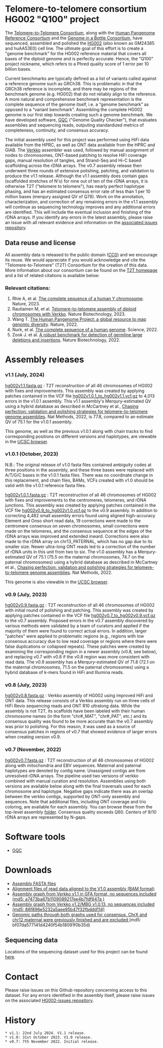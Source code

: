 # Telomere-to-telomere consortium HG002 "Q100" project

The [Telomere-to-Telomere Consortium](https://sites.google.com/ucsc.edu/t2tworkinggroup), along with the [Human Pangenome Reference Consortium](https://humanpangenome.org) and the [Genome in a Bottle Consortium](https://www.nist.gov/programs-projects/genome-bottle), have sequenced, assembled and polished the [HG002](https://www.coriell.org/0/Sections/Search/Sample_Detail.aspx?Ref=GM24385&Product=CC) (also known as GM24385 and huAA53E0) cell line. The ultimate goal of this effort is to create a "genome benchmark" for the HG002 reference material that covers all bases of the diploid genome and is perfectly accurate. Hence, the "Q100" project nickname, which refers to a Phred quality score of 1 error per 10 billion bases.

Current benchmarks are typically defined as a list of variants called against a reference genome such as GRCh38. This is problematic in that the GRCh38 reference is incomplete, and there may be regions of the benchmark genome (e.g. HG002) that do not reliably align to the reference. A more natural and comprehensive benchmark representation is the complete sequence of the genome itself, i.e. a “genome benchmark” as opposed to a “variant benchmark”. Assembling the complete HG002 genome is our first step towards creating such a genome benchmark. We have developed software, [GQC](https://github.com/nhansen/GQC) ("Genome Quality Checker"), that evaluates assemblies and sequencing reads, outputing standardized metrics of completeness, continuity, and consensus accuracy.

The initial assembly used for this project was performed using HiFi data available from the HPRC, as well as ONT data available from the HPRC and GIAB. The [Verkko](https://github.com/marbl/verkko) assembler was used, followed by manual assignment of nodes to chromosomes, ONT-based patching to resolve HiFi coverage gaps, manual resolution of tangles, and Strand-Seq and Hi-C based scaffolding across the rDNA arrays. The v0.7 assembly release then underwent three rounds of extensive polishing, patching, and validation to produce the v1.1 release. Although the v1.1 assembly does contain gaps (scaffolded stretches of N's) for nine out of ten of the rDNA arrays, it is otherwise T2T ("telomere to telomere"), has nearly perfect haplotype phasing, and has an estimated consensus error rate of less than 1 per 10 million bases (merqury assigned QV of Q78). Work on the annotation, characterization, and correction of any remaining errors in the v1.1 assembly will continue as sequencing technology improves and any additional errors are identified. This will include the eventual inclusion and finishing of the rDNA arrays. If you identify any errors in the latest assembly, please raise an issue with all relevant evidence and information on the [associated issues repository](https://github.com/marbl/HG002-issues).

## Data reuse and license
All assembly data is released to the public domain ([CC0](https://creativecommons.org/publicdomain/zero/1.0/)) and we encourage its reuse. We would appreciate if you would acknowledge and cite the "Telomere-to-Telomere" (T2T) Consortium for the creation of this data. More information about our consortium can be found on the [T2T homepage](https://sites.google.com/ucsc.edu/t2tworkinggroup/) and a list of related citations is available below:

### Relevant citations:
1. Rhie A, et al. [The complete sequence of a human Y chromosome](https://pubmed.ncbi.nlm.nih.gov/37612512/). Nature, 2023.
2. Rautiainen M, et al. [Telomere-to-telomere assembly of diploid chromosomes with Verkko](https://pubmed.ncbi.nlm.nih.gov/36797493/). Nature Biotechnology, 2023.
3. Wang T. [The Human Pangenome Project: a global resource to map genomic diversity](https://pubmed.ncbi.nlm.nih.gov/35444317/). Nature, 2022.
4. Nurk, et al. [The complete sequence of a human genome](https://pubmed.ncbi.nlm.nih.gov/35357919/). Science, 2022.
5. Zook J. et al. [A robust benchmark for detection of germline large deletions and insertions](https://pubmed.ncbi.nlm.nih.gov/32541955/). Nature Biotechnology, 2022.
 
# Assembly releases
### v1.1 (July, 2024)

[hg002v1.1.fasta.gz](https://s3-us-west-2.amazonaws.com/human-pangenomics/T2T/HG002/assemblies/hg002v1.1.fasta.gz) : T2T reconstruction of all 46 chromosomes of HG002 with fixes and improvements. This assembly was created by applying patches contained in the VCF file [hg002v1.0.1_to_hg002v1.1.vcf.gz](https://github.com/marbl/HG002-issues/blob/main/patches/already_applied/hg002v1.0.1_to_hg002v1.1.vcf.gz) to 4,013 errors in the v1.0.1 assembly. This v1.1 assembly's Merqury-estimated QV using a hybrid database as described in McCartney et al., [Chasing perfection: validation and polishing strategies for telomere-to-telomere genome assemblies](https://pubmed.ncbi.nlm.nih.gov/35361931/). Nat Methods, 2022, is 77.8, compared to an estimate QV of 75.1 for the v1.0.1 assembly.

This genome, as well as the previous v1.0.1 along with chain tracks to find corresponding positions on different versions and haplotypes, are viewable in the [UCSC browser](https://genome.ucsc.edu/cgi-bin/hgHubConnect?hgHub_do_redirect=on&genome=HG002v1.1.PAT&hubUrl=https://research.nhgri.nih.gov/CustomTracks/T2T_hubs/T2Tgenomes/hub.txt).

### v1.0.1 (October, 2023)
N.B.: The original release of v1.0 fasta files contained ambiguity codes at three positions in the assembly, and these three bases were replaced with A/T/G/C bases in the v1.0.1 fasta files. There was no coordinate change in this replacement, and chain files, BAMs, VCFs created with v1.0 should be valid with the v1.0.1 reference fasta files.

[hg002v1.0.1.fasta.gz](https://s3-us-west-2.amazonaws.com/human-pangenomics/T2T/HG002/assemblies/hg002v1.0.1.fasta.gz) : T2T reconstruction of all 46 chromosomes of HG002 with fixes and improvements to the centromeres, telomeres, and rDNA junctions. This assembly was created by applying patches contained in the VCF file [hg002v0.9_to_hg002v1.0.vcf.gz](https://github.com/marbl/HG002-issues/blob/main/patches/already_applied/hg002v0.9_to_hg002v1.0.vcf.gz) to the v0.9 assembly. In addition to correcting 4,482 small assembly errors found using aligned high-accuracy Element and Onso short read data, 19 corrections were made to the centromere consensus on seven chromosomes, small corrections were made on the telomeres, and the consensus sequence at the edges of the rDNA arrays was improved and extended inward. Corrections were also made to the rDNA array on chr13_PATERNAL, which has no gap due to its smaller size. Newer ultra-long ONT reads led to a correction of the number of rDNA units in this unit from two to six. The v1.0 assembly has a Merqury-estimated QV of 75.1 (75.5 on the maternal chromosomes, 74.7 on the paternal chromosomes) using a hybrid database as described in McCartney et al., [Chasing perfection: validation and polishing strategies for telomere-to-telomere genome assemblies](https://pubmed.ncbi.nlm.nih.gov/35361931/). Nat Methods, 2022.

This genome is also viewable in the [UCSC browser](https://genome.ucsc.edu/cgi-bin/hgGateway?hgHub_do_redirect=on&hgHubConnect.remakeTrackHub=on&hgHub_do_firstDb=1&hubUrl=https://research.nhgri.nih.gov/CustomTracks/T2T_hubs/HG002_Q100/hub.txt).

### v0.9 (July, 2023)
[hg002v0.9.fasta.gz](https://s3-us-west-2.amazonaws.com/human-pangenomics/T2T/HG002/assemblies/hg002v0.9.fasta.gz) : T2T reconstruction of all 46 chromosomes of HG002 with initial round of polishing and patching. This assembly was created by applying patches contained in the VCF file [hg002v0.7_to_hg002v0.9.vcf.gz](https://github.com/marbl/HG002-issues/blob/main/patches/already_applied/hg002v0.7_to_hg002v0.9.vcf.gz) to the v0.7 assembly. Proposed errors in the v0.7 assembly discovered by various methods were validated by a team of curators and applied if the majority of them were found to correct actual errors. In addition, larger "patches" were applied to problematic regions (e.g., regions with low consensus accuracy due to low read coverage or regions where there were false duplications or collapsed repeats). These patches were created by examining the corresponding region in a newer assembly (v0.8, see below), and replacing v0.7 with v0.8 if the v0.8 region was more consistent with read data. The v0.9 assembly has a Merqury-estimated QV of 71.8 (72.1 on the maternal chromosomes, 71.5 on the paternal chromosomes) using a hybrid database of k-mers found in HiFi and Illumina reads.

### v0.8 (July, 2023)
[hg002v0.8.fasta.gz](https://s3-us-west-2.amazonaws.com/human-pangenomics/T2T/HG002/assemblies/hg002v0.8.fasta.gz) : Verkko assembly of HG002 using improved HiFi and ONT data. This release consists of a Verkko assembly run on three cells of HiFi Revio sequencing reads and ONT R10 ultralong data. While the assembly is not T2T, its scaffolds have been labeled with their human chromosome names (in the form "chr#_MAT", "chr#_PAT", etc.) and its consensus quality was found to be more accurate than the v0.7 assembly was prior to polishing. For this reason, it was used as a source of consensus patches in regions of v0.7 that showed evidence of larger errors when creating version v0.9.

### v0.7 (November, 2022)
[hg002v0.7.fasta.gz](https://s3-us-west-2.amazonaws.com/human-pangenomics/T2T/scratch/HG002/assemblies/drafts/assembly.v0.7.fasta.gz) : T2T reconstruction of all 46 chromosomes of HG002 along with mitochondria and EBV sequences. Maternal and paternal haplotypes are denoted by contig name. Unassigned contigs are from unresolved rDNA arrays. The pipeline used two versions of verkko combined with manual curation and resolution. Assemblies using both versions are available below along with the final traversals used for each chromosome and haplotype. Negative gaps indicate there was an overlap between the verkko contigs, supported by ONT-only assembly and sequences. Note that additional files, including ONT coverage and trio coloring, are available for each assembly. You can browse these from the top-level assembly [folder](https://s3-us-west-2.amazonaws.com/human-pangenomics/index.html?prefix=T2T/scratch/HG002/assemblies/graphs/). Consensus quality exceeds Q60. Centers of 9/10 rDNA arrays are represented by N-gaps.
 
# Software tools
- [GQC](https://github.com/nhansen/GQC)

# Downloads
- <a href="https://s3-us-west-2.amazonaws.com/human-pangenomics/index.html?prefix=T2T/HG002/assemblies/">Assembly FASTA files</a>
- <a href="https://s3-us-west-2.amazonaws.com/human-pangenomics/index.html?prefix=T2T/HG002/assemblies/polishing/HG002/v1.0/mapping/">Alignment files of read data aligned to the V1.0 assembly (BAM format)</a>
- <a href="https://s3-us-west-2.amazonaws.com/human-pangenomics/T2T/scratch/HG002/assemblies/graphs/20220725/assembly.homopolymer-compressed.noseq.gfa">Assembly graph from Verkko v1.1 in GFA format, no sequences included (md5: a7473ba67b1109089217ee4b7fdf647a )
- <a href="https://s3-us-west-2.amazonaws.com/human-pangenomics/T2T/scratch/HG002/assemblies/graphs/20220812/assembly.homopolymer-compressed.noseq.gfa">Assembly graph from Verkko v1.2/MBG v1.0.13, no sequences included (md5: 86f896e5232a5aee95b47f32fbddd114)
- <a href="https://s3-us-west-2.amazonaws.com/human-pangenomics/T2T/scratch/HG002/assemblies/drafts/v0.7/assembly.v0.7.chromosome_paths.gaf">Genomic paths through both graphs used for consensus. ChrX and chr12 maternal were previously finished and are excluded </a> (md5: bf07da577141d4240f54b18091f0b35d)
 
## Sequencing data
Locations of the sequencing dataset used for this project can be found [here](Sequencing_data.md).

# Contact
 
Please raise issues on this Github repository concerning access to this dataset. For any errors identified in the assembly itself, please raise issues on the associated [HG002-issues repository](https://github.com/marbl/HG002-issues).
 
# History
 
    * v1.1: 22nd July 2024. V1.1 release.
    * v1.0: 31st October 2023. V1.0 release.
    * v0.7: 7th November 2022. Initial release.
